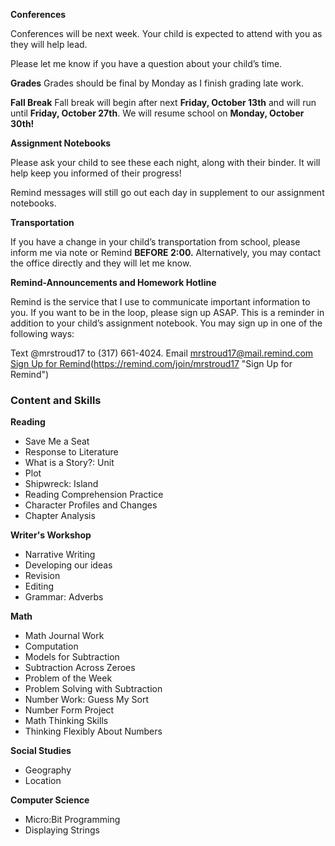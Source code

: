 **Conferences**

Conferences will be next week. Your child is expected to attend with you as they will help lead.

Please let me know if you have a question about your child’s time.

**Grades**
Grades should be final by Monday as I finish grading late work.

**Fall Break**
Fall break will begin after next **Friday, October 13th** and will run until **Friday, October 27th**. We will resume school on **Monday, October 30th!**

**Assignment Notebooks** 

Please ask your child to see these each night, along with their binder. It will help keep you informed of their progress!

Remind messages will still go out each day in supplement to our assignment notebooks.

**Transportation**

If you have a change in your child’s transportation from school, please inform me via note or Remind **BEFORE 2:00.** Alternatively, you may contact the office directly and they will let me know.

**Remind-Announcements and Homework Hotline**

Remind is the service that I use to communicate important information to you. If you want to be in the loop, please sign up ASAP. This is a reminder in addition to your child’s assignment notebook. You may sign up in one of the following ways:

Text @mrstroud17 to (317) 661-4024.
Email mrstroud17@mail.remind.com
[Sign Up for Remind](#)(https://remind.com/join/mrstroud17 "Sign Up for Remind")

### Content and Skills

**Reading**
* Save Me a Seat
* Response to Literature
* What is a Story?: Unit
* Plot
* Shipwreck: Island
* Reading Comprehension Practice
* Character Profiles and Changes
* Chapter Analysis

**Writer's Workshop** 
* Narrative Writing
* Developing our ideas
* Revision
* Editing
* Grammar: Adverbs

**Math**
* Math Journal Work
* Computation
* Models for Subtraction
* Subtraction Across Zeroes
* Problem of the Week
* Problem Solving with Subtraction
* Number Work: Guess My Sort
* Number Form Project
* Math Thinking Skills
* Thinking Flexibly About Numbers

**Social Studies**
* Geography
* Location

**Computer Science**
* Micro:Bit Programming
* Displaying Strings
